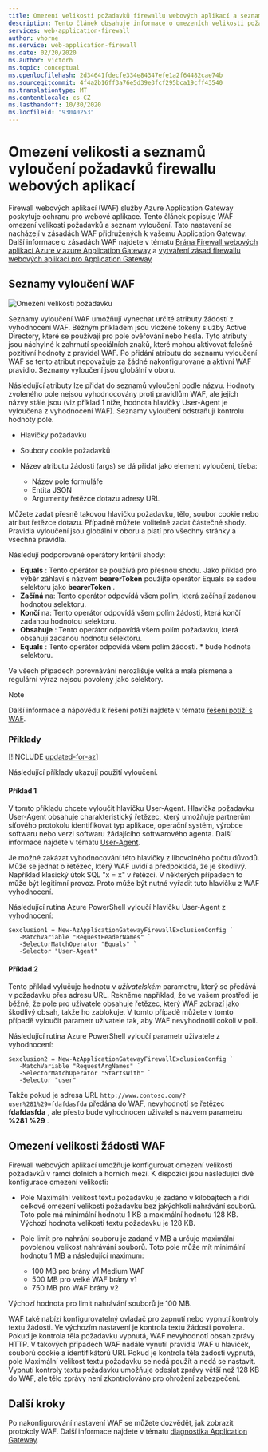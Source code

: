 ```yaml
---
title: Omezení velikosti požadavků firewallu webových aplikací a seznamy vyloučení v Azure Application Gateway-Azure Portal
description: Tento článek obsahuje informace o omezeních velikosti požadavků firewallu webových aplikací a seznamech vyloučení v Application Gateway s Azure Portal.
services: web-application-firewall
author: vhorne
ms.service: web-application-firewall
ms.date: 02/20/2020
ms.author: victorh
ms.topic: conceptual
ms.openlocfilehash: 2d34641fdecfe334e84347efe1a2f64482cae74b
ms.sourcegitcommit: 4f4a2b16ff3a76e5d39e3fcf295bca19cff43540
ms.translationtype: MT
ms.contentlocale: cs-CZ
ms.lasthandoff: 10/30/2020
ms.locfileid: "93040253"
---
```

# <a name="web-application-firewall-request-size-limits-and-exclusion-lists"></a>Omezení velikosti a seznamů vyloučení požadavků firewallu webových aplikací

Firewall webových aplikací (WAF) služby Azure Application Gateway poskytuje ochranu pro webové aplikace. Tento článek popisuje WAF omezení velikosti požadavků a seznam vyloučení. Tato nastavení se nacházejí v zásadách WAF přidružených k vašemu Application Gateway. Další informace o zásadách WAF najdete v tématu [Brána Firewall webových aplikací Azure v azure Application Gateway](ag-overview.md) a [vytváření zásad firewallu webových aplikací pro Application Gateway](create-waf-policy-ag.md)

## <a name="waf-exclusion-lists"></a>Seznamy vyloučení WAF

![Omezení velikosti požadavku](../media/application-gateway-waf-configuration/waf-policy.png)

Seznamy vyloučení WAF umožňují vynechat určité atributy žádostí z vyhodnocení WAF. Běžným příkladem jsou vložené tokeny služby Active Directory, které se používají pro pole ověřování nebo hesla. Tyto atributy jsou náchylné k zahrnutí speciálních znaků, které mohou aktivovat falešně pozitivní hodnoty z pravidel WAF. Po přidání atributu do seznamu vyloučení WAF se tento atribut nepovažuje za žádné nakonfigurované a aktivní WAF pravidlo. Seznamy vyloučení jsou globální v oboru.

Následující atributy lze přidat do seznamů vyloučení podle názvu. Hodnoty zvoleného pole nejsou vyhodnocovány proti pravidlům WAF, ale jejich názvy stále jsou (viz příklad 1 níže, hodnota hlavičky User-Agent je vyloučena z vyhodnocení WAF). Seznamy vyloučení odstraňují kontrolu hodnoty pole.

* Hlavičky požadavku
* Soubory cookie požadavků
* Název atributu žádosti (args) se dá přidat jako element vyloučení, třeba:

   * Název pole formuláře
   * Entita JSON
   * Argumenty řetězce dotazu adresy URL

Můžete zadat přesně takovou hlavičku požadavku, tělo, soubor cookie nebo atribut řetězce dotazu.  Případně můžete volitelně zadat částečné shody. Pravidla vyloučení jsou globální v oboru a platí pro všechny stránky a všechna pravidla.

Následují podporované operátory kritérií shody:

- **Equals** : Tento operátor se používá pro přesnou shodu. Jako příklad pro výběr záhlaví s názvem **bearerToken** použijte operátor Equals se sadou selektoru jako **bearerToken** .
- **Začíná** na: Tento operátor odpovídá všem polím, která začínají zadanou hodnotou selektoru.
- **Končí** na: Tento operátor odpovídá všem polím žádosti, která končí zadanou hodnotou selektoru.
- **Obsahuje** : Tento operátor odpovídá všem polím požadavku, která obsahují zadanou hodnotu selektoru.
- **Equals** : Tento operátor odpovídá všem polím žádosti. * bude hodnota selektoru.

Ve všech případech porovnávání nerozlišuje velká a malá písmena a regulární výraz nejsou povoleny jako selektory.

> [!NOTE]
> Další informace a nápovědu k řešení potíží najdete v tématu [řešení potíží s WAF](web-application-firewall-troubleshoot.md).

### <a name="examples"></a>Příklady

[!INCLUDE [updated-for-az](../../../includes/updated-for-az.md)]

Následující příklady ukazují použití vyloučení.

#### <a name="example-1"></a>Příklad 1

V tomto příkladu chcete vyloučit hlavičku User-Agent. Hlavička požadavku User-Agent obsahuje charakteristický řetězec, který umožňuje partnerům síťového protokolu identifikovat typ aplikace, operační systém, výrobce softwaru nebo verzi softwaru žádajícího softwarového agenta. Další informace najdete v tématu [User-Agent](https://developer.mozilla.org/en-US/docs/Web/HTTP/Headers/User-Agent).

Je možné zakázat vyhodnocování této hlavičky z libovolného počtu důvodů. Může se jednat o řetězec, který WAF uvidí a předpokládá, že je škodlivý. Například klasický útok SQL "x = x" v řetězci. V některých případech to může být legitimní provoz. Proto může být nutné vyřadit tuto hlavičku z WAF vyhodnocení.

Následující rutina Azure PowerShell vyloučí hlavičku User-Agent z vyhodnocení:

```azurepowershell
$exclusion1 = New-AzApplicationGatewayFirewallExclusionConfig `
   -MatchVariable "RequestHeaderNames" `
   -SelectorMatchOperator "Equals" `
   -Selector "User-Agent"
```
#### <a name="example-2"></a>Příklad 2

Tento příklad vylučuje hodnotu v *uživatelském* parametru, který se předává v požadavku přes adresu URL. Řekněme například, že ve vašem prostředí je běžné, že pole pro uživatele obsahuje řetězec, který WAF zobrazí jako škodlivý obsah, takže ho zablokuje.  V tomto případě můžete v tomto případě vyloučit parametr uživatele tak, aby WAF nevyhodnotil cokoli v poli.

Následující rutina Azure PowerShell vyloučí parametr uživatele z vyhodnocení:

```azurepowershell
$exclusion2 = New-AzApplicationGatewayFirewallExclusionConfig `
   -MatchVariable "RequestArgNames" `
   -SelectorMatchOperator "StartsWith" `
   -Selector "user"
```
Takže pokud je adresa URL `http://www.contoso.com/?user%281%29=fdafdasfda` předána do WAF, nevyhodnotí se řetězec **fdafdasfda** , ale přesto bude vyhodnocen uživatel s názvem parametru **%281 %29** . 

## <a name="waf-request-size-limits"></a>Omezení velikosti žádosti WAF



Firewall webových aplikací umožňuje konfigurovat omezení velikosti požadavků v rámci dolních a horních mezí. K dispozici jsou následující dvě konfigurace omezení velikosti:

- Pole Maximální velikost textu požadavku je zadáno v kilobajtech a řídí celkové omezení velikosti požadavku bez jakýchkoli nahrávání souborů. Toto pole má minimální hodnotu 1 KB a maximální hodnotu 128 KB. Výchozí hodnota velikosti textu požadavku je 128 KB.
- Pole limit pro nahrání souboru je zadané v MB a určuje maximální povolenou velikost nahrávání souborů. Toto pole může mít minimální hodnotu 1 MB a následující maximum:

   - 100 MB pro brány v1 Medium WAF
   - 500 MB pro velké WAF brány v1
   - 750 MB pro WAF brány v2 

 Výchozí hodnota pro limit nahrávání souborů je 100 MB.

WAF také nabízí konfigurovatelný ovladač pro zapnutí nebo vypnutí kontroly textu žádosti. Ve výchozím nastavení je kontrola textu žádosti povolena. Pokud je kontrola těla požadavku vypnutá, WAF nevyhodnotí obsah zprávy HTTP. V takových případech WAF nadále vynutil pravidla WAF u hlaviček, souborů cookie a identifikátorů URI. Pokud je kontrola těla žádosti vypnutá, pole Maximální velikost textu požadavku se nedá použít a nedá se nastavit. Vypnutí kontroly textu požadavku umožňuje odeslat zprávy větší než 128 KB do WAF, ale tělo zprávy není zkontrolováno pro ohrožení zabezpečení.

## <a name="next-steps"></a>Další kroky

Po nakonfigurování nastavení WAF se můžete dozvědět, jak zobrazit protokoly WAF. Další informace najdete v tématu [diagnostika Application Gateway](../../application-gateway/application-gateway-diagnostics.md#diagnostic-logging).
